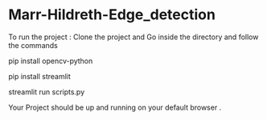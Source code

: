 # Marr-Hildreth-Edge_detection

To run the project : Clone the project and Go inside the directory and follow the commands

pip install opencv-python

pip install streamlit

streamlit run scripts.py

Your Project should be up and running on your default browser .

